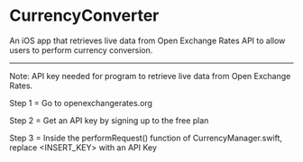 # CurrencyConverter
An iOS app that retrieves live data from Open Exchange Rates API to allow users to perform currency conversion.

___________________________________________________________________________________________________________________________________________________________

Note: API key needed for program to retrieve live data from Open Exchange Rates.

Step 1 = Go to openexchangerates.org

Step 2 = Get an API key by signing up to the free plan

Step 3 = Inside the performRequest() function of CurrencyManager.swift, replace <INSERT_KEY> with an API Key

